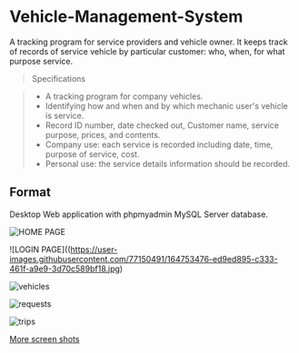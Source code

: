 # Vehicle-Management-System

A tracking program for service providers and vehicle owner.
It keeps track of records of service vehicle by particular customer: 
who, when, for what purpose service.

> Specifications 

> *	A tracking program for company vehicles. 
> *	Identifying how and when and by which mechanic user's vehicle is service. 
> * Record ID number, date checked out, Customer name, service purpose, prices, and contents. 
> * Company use: each service is recorded including date, time, purpose of service, cost. 
> * Personal use: the service details information should be recorded. 

## Format

Desktop Web application with phpmyadmin MySQL Server database.


![HOME PAGE](https://user-images.githubusercontent.com/77150491/164752516-b0803427-e26d-42de-8ff7-a5c4ad11d62f.jpg)

![LOGIN PAGE]((https://user-images.githubusercontent.com/77150491/164753476-ed9ed895-c333-461f-a9e9-3d70c589bf18.jpg)


![vehicles](https://raw.githubusercontent.com/aemulare/Vehicle-Management-System/master/doc/VMS-screen-shots/VMS-04-Vehicles.png)

![requests](https://raw.githubusercontent.com/aemulare/Vehicle-Management-System/master/doc/VMS-screen-shots/VMS-06-Requests.png)

![trips](https://raw.githubusercontent.com/aemulare/Vehicle-Management-System/master/doc/VMS-screen-shots/VMS-08-Trips.png)

[More screen shots](https://github.com/aemulare/Vehicle-Management-System/tree/master/doc/VMS-screen-shots)


